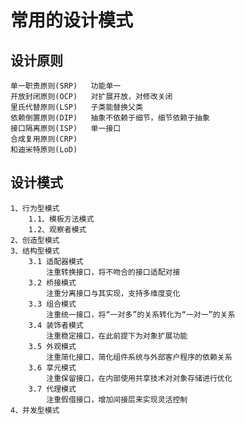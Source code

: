 # 常用的设计模式
## 设计原则
    单一职责原则(SRP)	  功能单一
    开放封闭原则(OCP)	  对扩展开放，对修改关闭
    里氏代替原则(LSP)	  子类能替换父类
    依赖倒置原则(DIP)	  抽象不依赖于细节，细节依赖于抽象
    接口隔离原则(ISP)	  单一接口
    合成复用原则(CRP)	  
    和迪米特原则(LoD)	  

## 设计模式
    1、行为型模式
        1.1、模板方法模式
        1.2、观察者模式
    2、创造型模式
    3、结构型模式
        3.1 适配器模式
  	        注重转换接口，将不吻合的接口适配对接
        3.2 桥接模式
  	        注重分离接口与其实现，支持多维度变化
        3.3 组合模式
  	        注重统一接口，将“一对多”的关系转化为“一对一”的关系
        3.4 装饰者模式
  	        注重稳定接口，在此前提下为对象扩展功能
        3.5 外观模式
  	        注重简化接口，简化组件系统与外部客户程序的依赖关系
        3.6 享元模式
  	        注重保留接口，在内部使用共享技术对对象存储进行优化
        3.7 代理模式
  	        注重假借接口，增加间接层来实现灵活控制
    4、并发型模式



